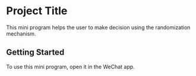 # Project Title

This mini program helps the user to make decision using the randomization mechanism.

## Getting Started

To use this mini program, open it in the WeChat app.
